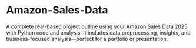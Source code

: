 # Amazon-Sales-Data
A complete real-based project outline using your Amazon Sales Data 2025 with Python code and analysis. It includes data preprocessing, insights, and business-focused analysis—perfect for a portfolio or presentation.
